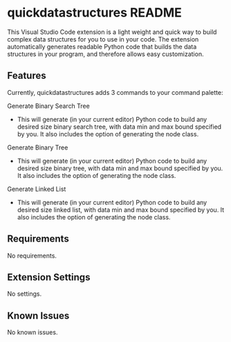 # quickdatastructures README

This Visual Studio Code extension is a light weight and quick way to build complex data structures for you to use in your code.
The extension automatically generates readable Python code that builds the data structures in your program, and therefore allows easy customization.

## Features

Currently, quickdatastructures adds 3 commands to your command palette:

Generate Binary Search Tree
- This will generate (in your current editor) Python code to build any desired size binary search tree, with data min and max bound specified by you. It also includes the option of generating the node class.

Generate Binary Tree
- This will generate (in your current editor) Python code to build any desired size binary tree, with data min and max bound specified by you. It also includes the option of generating the node class.

Generate Linked List
- This will generate (in your current editor) Python code to build any desired size linked list, with data min and max bound specified by you. It also includes the option of generating the node class.

## Requirements

No requirements.

## Extension Settings

No settings.

## Known Issues

No known issues.
